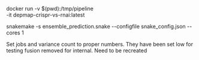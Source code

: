 docker run -v $(pwd):/tmp/pipeline \
-it depmap-crispr-vs-rnai:latest

snakemake -s ensemble_prediction.snake --configfile snake_config.json --cores 1


Set jobs and variance count to proper numbers. They have been set low for testing
fusion removed for internal. Need to be recreated


